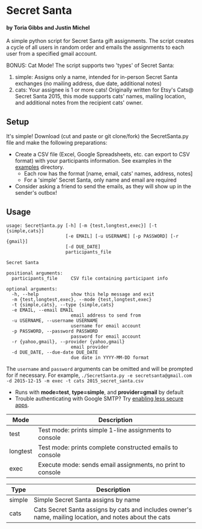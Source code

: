 # Secret Santa
#### by Toria Gibbs and Justin Michel

A simple python script for Secret Santa gift assignments. The script creates a cycle of all users in random order and emails the assignments to each user from a specified gmail account.

BONUS: Cat Mode! The script supports two 'types' of Secret Santa:

1. simple: Assigns only a name, intended for in-person Secret Santa exchanges (no mailing address, due date, additional notes)
2. cats: Your assignee is 1 or more cats! Originally written for Etsy's Cats@ Secret Santa 2015, this mode supports cats' names, mailing location, and additional notes from the recipient cats' owner.

## Setup

It's simple! Download (cut and paste or git clone/fork) the SecretSanta.py file and make the following preparations:
* Create a CSV file (Excel, Google Spreadsheets, etc. can export to CSV format) with your participants information. See examples in the [examples](https://github.com/toriagibbs/SecretSanta/blob/master/examples) directory.
  * Each row has the format [name, email, cats' names, address, notes]
  * For a 'simple' Secret Santa, only name and email are required
* Consider asking a friend to send the emails, as they will show up in the sender's outbox!

## Usage
```
usage: SecretSanta.py [-h] [-m {test,longtest,exec}] [-t {simple,cats}]
                      [-e EMAIL] [-u USERNAME] [-p PASSWORD] [-r {gmail}]
                      [-d DUE_DATE]
                      participants_file

Secret Santa

positional arguments:
  participants_file     CSV file containing participant info

optional arguments:
  -h, --help            show this help message and exit
  -m {test,longtest,exec}, --mode {test,longtest,exec}
  -t {simple,cats}, --type {simple,cats}
  -e EMAIL, --email EMAIL
                        email address to send from
  -u USERNAME, --username USERNAME
                        username for email account
  -p PASSWORD, --password PASSWORD
                        password for email account
  -r {yahoo,gmail}, --provider {yahoo,gmail}
                        email provider
  -d DUE_DATE, --due-date DUE_DATE
                        due date in YYYY-MM-DD format
```

The `username` and `password` arguments can be omitted and will be prompted for if necessary.
For example, `./SecretSanta.py -e secretsanta@gmail.com -d 2015-12-15 -m exec -t cats 2015_secret_santa.csv`

* Runs with **mode=test**, **type=simple**, and **provider=gmail** by default
* Trouble authenticating with Google SMTP? Try [enabling less secure apps](https://www.google.com/settings/u/1/security/lesssecureapps).

| Mode     | Description                                                |
|----------|------------------------------------------------------------|
| test     | Test mode: prints simple 1-line assignments to console     |
| longtest | Test mode: prints complete constructed emails to console   |
| exec     | Execute mode: sends email assignments, no print to console |

| Type   | Description                                                                                             |
|--------|---------------------------------------------------------------------------------------------------------|
| simple | Simple Secret Santa assigns by name                                                                     |
| cats   | Cats Secret Santa assigns by cats and includes owner's name, mailing location, and notes about the cats |

